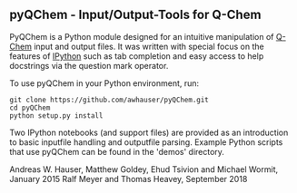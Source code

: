 ## pyQChem - Input/Output-Tools for Q-Chem
 

PyQChem is a Python module designed for an intuitive manipulation of
[Q-Chem](http://www.q-chem.com) input and output files.
It was written with special focus on the features of [IPython](http://ipython.org) such as tab completion and easy access to help docstrings via the question mark operator.

To use pyQChem in your Python environment, run:
```
git clone https://github.com/awhauser/pyQChem.git
cd pyQChem
python setup.py install
```

Two IPython notebooks (and support files) are provided as an introduction
to basic inputfile handling and outputfile parsing.
Example Python scripts that use pyQChem can be found in the 'demos' directory.

Andreas W. Hauser, Matthew Goldey, Ehud Tsivion and Michael Wormit, January 2015
Ralf Meyer and Thomas Heavey, September 2018
